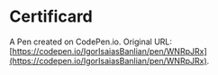# Certificard

A Pen created on CodePen.io. Original URL: [https://codepen.io/IgorIsaiasBanlian/pen/WNRpJRx](https://codepen.io/IgorIsaiasBanlian/pen/WNRpJRx).


